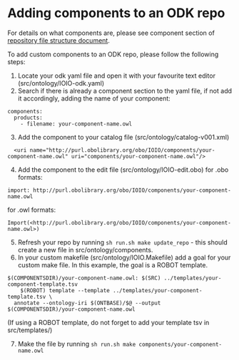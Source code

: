 
# Adding components to an ODK repo

For details on what components are, please see component section of [repository file structure document](../odk-workflows/RepositoryFileStructure.md).

To add custom components to an ODK repo, please follow the following steps:

1) Locate your odk yaml file and open it with your favourite text editor (src/ontology/IOIO-odk.yaml)
2) Search if there is already a component section to the yaml file, if not add it accordingly, adding the name of your component:

```
components:
  products:
    - filename: your-component-name.owl
```

3) Add the component to your catalog file (src/ontology/catalog-v001.xml)

```
  <uri name="http://purl.obolibrary.org/obo/IOIO/components/your-component-name.owl" uri="components/your-component-name.owl"/>
```

4) Add the component to the edit file (src/ontology/IOIO-edit.obo)
for .obo formats: 

```
import: http://purl.obolibrary.org/obo/IOIO/components/your-component-name.owl
```

for .owl formats: 

```
Import(<http://purl.obolibrary.org/obo/IOIO/components/your-component-name.owl>)
```

5) Refresh your repo by running `sh run.sh make update_repo` - this should create a new file in src/ontology/components.
6) In your custom makefile (src/ontology/IOIO.Makefile) add a goal for your custom make file. In this example, the goal is a ROBOT template.

```
$(COMPONENTSDIR)/your-component-name.owl: $(SRC) ../templates/your-component-template.tsv 
	$(ROBOT) template --template ../templates/your-component-template.tsv \
  annotate --ontology-iri $(ONTBASE)/$@ --output $(COMPONENTSDIR)/your-component-name.owl
```

(If using a ROBOT template, do not forget to add your template tsv in src/templates/)

7) Make the file by running `sh run.sh make components/your-component-name.owl`

